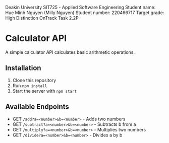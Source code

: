 Deakin University
SIT725 - Applied Software Engineering
Student name: Hue Minh Nguyen (Milly Nguyen)
Student number: 220466717
Target grade: High Distinction
OnTrack Task 2.2P


# Calculator API

A simple calculator API calculates basic arithmetic operations.

## Installation

1. Clone this repository
2. Run `npm install`
3. Start the server with `npm start`

## Available Endpoints

- GET `/add?a=<number>&b=<number>` - Adds two numbers
- GET `/subtract?a=<number>&b=<number>` - Subtracts b from a
- GET `/multiply?a=<number>&b=<number>` - Multiplies two numbers
- GET `/divide?a=<number>&b=<number>` - Divides a by b